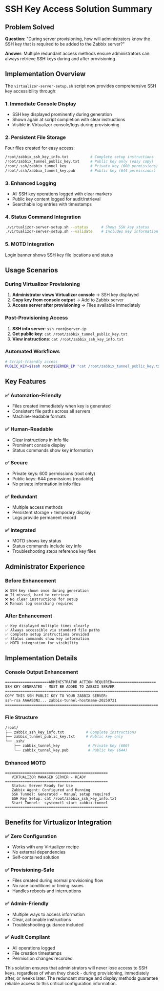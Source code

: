 # SSH Key Access Solution Summary

## Problem Solved

**Question**: "During server provisioning, how will administrators know the SSH key that is required to be added to the Zabbix server?"

**Answer**: Multiple redundant access methods ensure administrators can always retrieve SSH keys during and after provisioning.

## Implementation Overview

The `virtualizor-server-setup.sh` script now provides comprehensive SSH key accessibility through:

### 1. **Immediate Console Display**
- SSH key displayed prominently during generation
- Shown again at script completion with clear instructions
- Visible in Virtualizor console/logs during provisioning

### 2. **Persistent File Storage**
Four files created for easy access:
```bash
/root/zabbix_ssh_key_info.txt          # Complete setup instructions
/root/zabbix_tunnel_public_key.txt     # Public key only (easy copy)
/root/.ssh/zabbix_tunnel_key           # Private key (600 permissions)
/root/.ssh/zabbix_tunnel_key.pub       # Public key (644 permissions)
```

### 3. **Enhanced Logging**
- All SSH key operations logged with clear markers
- Public key content logged for audit/retrieval
- Searchable log entries with timestamps

### 4. **Status Command Integration**
```bash
./virtualizor-server-setup.sh --status      # Shows SSH key status
./virtualizor-server-setup.sh --validate    # Includes key information
```

### 5. **MOTD Integration**
Login banner shows SSH key file locations and status

## Usage Scenarios

### During Virtualizor Provisioning
1. **Administrator views Virtualizor console** → SSH key displayed
2. **Copy key from console output** → Add to Zabbix server
3. **Access server after provisioning** → Files available immediately

### Post-Provisioning Access
1. **SSH into server**: `ssh root@server-ip`
2. **Get public key**: `cat /root/zabbix_tunnel_public_key.txt`
3. **View instructions**: `cat /root/zabbix_ssh_key_info.txt`

### Automated Workflows
```bash
# Script-friendly access
PUBLIC_KEY=$(ssh root@$SERVER_IP "cat /root/zabbix_tunnel_public_key.txt")
```

## Key Features

### ✅ **Automation-Friendly**
- Files created immediately when key is generated
- Consistent file paths across all servers
- Machine-readable formats

### ✅ **Human-Readable**
- Clear instructions in info file
- Prominent console display
- Status commands show key information

### ✅ **Secure**
- Private keys: 600 permissions (root only)
- Public keys: 644 permissions (readable)
- No private information in info files

### ✅ **Redundant**
- Multiple access methods
- Persistent storage + temporary display
- Logs provide permanent record

### ✅ **Integrated**
- MOTD shows key status
- Status commands include key info
- Troubleshooting steps reference key files

## Administrator Experience

### Before Enhancement
```
❌ SSH key shown once during generation
❌ If missed, hard to retrieve
❌ No clear instructions for setup
❌ Manual log searching required
```

### After Enhancement
```
✅ Key displayed multiple times clearly
✅ Always accessible via standard file paths
✅ Complete setup instructions provided
✅ Status commands show key information
✅ MOTD integration for visibility
```

## Implementation Details

### Console Output Enhancement
```bash
====================ADMINISTRATOR ACTION REQUIRED====================
SSH KEY GENERATED - MUST BE ADDED TO ZABBIX SERVER
======================================================================
COPY THIS SSH PUBLIC KEY TO YOUR ZABBIX SERVER:
ssh-rsa AAAAB3Nz... zabbix-tunnel-hostname-20250721
======================================================================
```

### File Structure
```bash
/root/
├── zabbix_ssh_key_info.txt          # Complete instructions
├── zabbix_tunnel_public_key.txt     # Public key only
└── .ssh/
    ├── zabbix_tunnel_key             # Private key (600)
    └── zabbix_tunnel_key.pub         # Public key (644)
```

### Enhanced MOTD
```
===============================================
   VIRTUALIZOR MANAGED SERVER - READY
===============================================
   Status: Server Ready for Use
   Zabbix Agent: Configured and Running
   SSH Tunnel: Generated - Manual setup required
   SSH Key Setup: cat /root/zabbix_ssh_key_info.txt
   Start Tunnel:  systemctl start zabbix-tunnel
===============================================
```

## Benefits for Virtualizor Integration

### ✅ **Zero Configuration**
- Works with any Virtualizor recipe
- No external dependencies
- Self-contained solution

### ✅ **Provisioning-Safe**
- Files created during normal provisioning flow
- No race conditions or timing issues
- Handles reboots and interruptions

### ✅ **Admin-Friendly**
- Multiple ways to access information
- Clear, actionable instructions
- Troubleshooting guidance included

### ✅ **Audit Compliant**
- All operations logged
- File creation timestamps
- Permission changes recorded

This solution ensures that administrators will never lose access to SSH keys, regardless of when they check - during provisioning, immediately after, or weeks later. The redundant storage and display methods guarantee reliable access to this critical configuration information.
